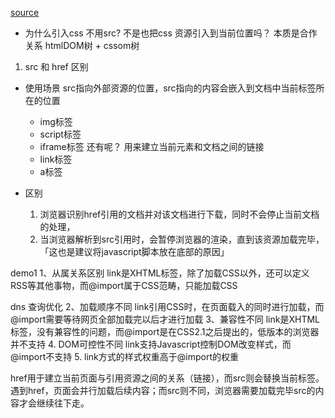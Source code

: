 [source](https://juejin.cn/post/6875953466267664398)

- 为什么引入css 不用src?
  不是也把css 资源引入到当前位置吗？
  本质是合作关系  htmlDOM树 + cssom树

1. src 和 href 区别
  - 使用场景
    src指向外部资源的位置，src指向的内容会嵌入到文档中当前标签所在的位置
      - img标签
      - script标签
      - iframe标签  还有呢？
    用来建立当前元素和文档之间的链接
      - link标签
      - a标签

- 区别
  1. 浏览器识别href引用的文档并对该文档进行下载，同时不会停止当前文档的处理，
  2. 当浏览器解析到src引用时，会暂停浏览器的渲染，直到该资源加载完毕，「这也是建议将javascript脚本放在底部的原因」

demo1
1、从属关系区别
  link是XHTML标签，除了加载CSS以外，还可以定义RSS等其他事物，而@import属于CSS范畴，只能加载CSS
  <link data-n-head="ssr" rel="dns-prefetch" href="//api.juejin.cn"> dns 查询优化
2、加载顺序不同
  link引用CSS时，在页面载入的同时进行加载，而@import需要等待网页全部加载完以后才进行加载
3、兼容性不同
  link是XHTML标签，没有兼容性的问题，而@import是在CSS2.1之后提出的，低版本的浏览器并不支持
4. DOM可控性不同
  link支持Javascript控制DOM改变样式，而@import不支持
5. link方式的样式权重高于@import的权重
    

href用于建立当前页面与引用资源之间的关系（链接），而src则会替换当前标签。遇到href，页面会并行加载后续内容；而src则不同，浏览器需要加载完毕src的内容才会继续往下走。